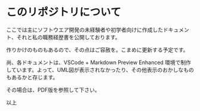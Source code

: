 # このリポジトリについて

ここでは主にソフトウエア開発の未経験者や初学者向けに作成したドキュメント、それと私の職務経歴書を公開しております。

作りかけのものもあるので、その点はご容赦を。こまめに更新する予定です。

尚、各ドキュメントは、VSCode + Markdown Preview Enhanced 環境で制作しています。よって、UML図が表示されなかったり、その他表示のおかしなものもあるかと存じます。

その場合は、PDF版を参照して下さい。

以上
